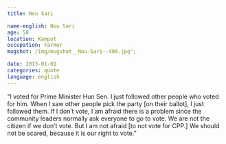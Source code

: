 ```yaml
---
title: Nou Sari

name-english: Nou Sari
age: 58
location: Kampot 
occupation: Farmer
mugshot: /img/mugshot__Nou-Sari--400.jpg"; 

date: 2013-01-01
categories: quote
language: english
---
```


“I voted for Prime Minister Hun Sen. I just followed other people who voted for him. When I saw other people pick the party [on their ballot], I just followed them. If I don’t vote, I am afraid there is a problem since the community leaders normally ask everyone to go to vote. We are not the citizen if we don’t vote. But I am not afraid [to not vote for CPP.] We should not be scared, because it is our right to vote.”